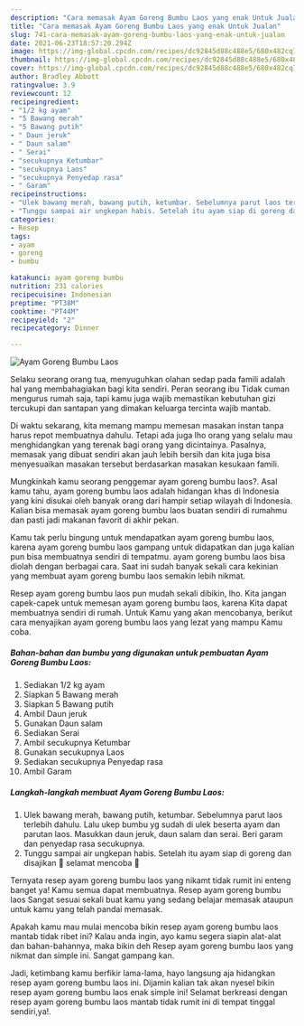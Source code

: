 ```yaml
---
description: "Cara memasak Ayam Goreng Bumbu Laos yang enak Untuk Jualan"
title: "Cara memasak Ayam Goreng Bumbu Laos yang enak Untuk Jualan"
slug: 741-cara-memasak-ayam-goreng-bumbu-laos-yang-enak-untuk-jualan
date: 2021-06-23T18:57:20.294Z
image: https://img-global.cpcdn.com/recipes/dc92845d88c488e5/680x482cq70/ayam-goreng-bumbu-laos-foto-resep-utama.jpg
thumbnail: https://img-global.cpcdn.com/recipes/dc92845d88c488e5/680x482cq70/ayam-goreng-bumbu-laos-foto-resep-utama.jpg
cover: https://img-global.cpcdn.com/recipes/dc92845d88c488e5/680x482cq70/ayam-goreng-bumbu-laos-foto-resep-utama.jpg
author: Bradley Abbott
ratingvalue: 3.9
reviewcount: 12
recipeingredient:
- "1/2 kg ayam"
- "5 Bawang merah"
- "5 Bawang putih"
- " Daun jeruk"
- " Daun salam"
- " Serai"
- "secukupnya Ketumbar"
- "secukupnya Laos"
- "secukupnya Penyedap rasa"
- " Garam"
recipeinstructions:
- "Ulek bawang merah, bawang putih, ketumbar. Sebelumnya parut laos terlebih dahulu. Lalu ukep bumbu yg sudah di ulek beserta ayam dan parutan laos. Masukkan daun jeruk, daun salam dan serai. Beri garam dan penyedap rasa secukupnya."
- "Tunggu sampai air ungkepan habis. Setelah itu ayam siap di goreng dan disajikan 💛 selamat mencoba 🐥"
categories:
- Resep
tags:
- ayam
- goreng
- bumbu

katakunci: ayam goreng bumbu 
nutrition: 231 calories
recipecuisine: Indonesian
preptime: "PT38M"
cooktime: "PT44M"
recipeyield: "2"
recipecategory: Dinner

---
```



![Ayam Goreng Bumbu Laos](https://img-global.cpcdn.com/recipes/dc92845d88c488e5/680x482cq70/ayam-goreng-bumbu-laos-foto-resep-utama.jpg)

Selaku seorang orang tua, menyuguhkan olahan sedap pada famili adalah hal yang membahagiakan bagi kita sendiri. Peran seorang ibu Tidak cuman mengurus rumah saja, tapi kamu juga wajib memastikan kebutuhan gizi tercukupi dan santapan yang dimakan keluarga tercinta wajib mantab.

Di waktu  sekarang, kita memang mampu memesan masakan instan tanpa harus repot membuatnya dahulu. Tetapi ada juga lho orang yang selalu mau menghidangkan yang terenak bagi orang yang dicintainya. Pasalnya, memasak yang dibuat sendiri akan jauh lebih bersih dan kita juga bisa menyesuaikan masakan tersebut berdasarkan masakan kesukaan famili. 



Mungkinkah kamu seorang penggemar ayam goreng bumbu laos?. Asal kamu tahu, ayam goreng bumbu laos adalah hidangan khas di Indonesia yang kini disukai oleh banyak orang dari hampir setiap wilayah di Indonesia. Kalian bisa memasak ayam goreng bumbu laos buatan sendiri di rumahmu dan pasti jadi makanan favorit di akhir pekan.

Kamu tak perlu bingung untuk mendapatkan ayam goreng bumbu laos, karena ayam goreng bumbu laos gampang untuk didapatkan dan juga kalian pun bisa membuatnya sendiri di tempatmu. ayam goreng bumbu laos bisa diolah dengan berbagai cara. Saat ini sudah banyak sekali cara kekinian yang membuat ayam goreng bumbu laos semakin lebih nikmat.

Resep ayam goreng bumbu laos pun mudah sekali dibikin, lho. Kita jangan capek-capek untuk memesan ayam goreng bumbu laos, karena Kita dapat membuatnya sendiri di rumah. Untuk Kamu yang akan mencobanya, berikut cara menyajikan ayam goreng bumbu laos yang lezat yang mampu Kamu coba.

<!--inarticleads1-->

##### Bahan-bahan dan bumbu yang digunakan untuk pembuatan Ayam Goreng Bumbu Laos:

1. Sediakan 1/2 kg ayam
1. Siapkan 5 Bawang merah
1. Siapkan 5 Bawang putih
1. Ambil  Daun jeruk
1. Gunakan  Daun salam
1. Sediakan  Serai
1. Ambil secukupnya Ketumbar
1. Gunakan secukupnya Laos
1. Sediakan secukupnya Penyedap rasa
1. Ambil  Garam




<!--inarticleads2-->

##### Langkah-langkah membuat Ayam Goreng Bumbu Laos:

1. Ulek bawang merah, bawang putih, ketumbar. Sebelumnya parut laos terlebih dahulu. Lalu ukep bumbu yg sudah di ulek beserta ayam dan parutan laos. Masukkan daun jeruk, daun salam dan serai. Beri garam dan penyedap rasa secukupnya.
1. Tunggu sampai air ungkepan habis. Setelah itu ayam siap di goreng dan disajikan 💛 selamat mencoba 🐥




Ternyata resep ayam goreng bumbu laos yang nikamt tidak rumit ini enteng banget ya! Kamu semua dapat membuatnya. Resep ayam goreng bumbu laos Sangat sesuai sekali buat kamu yang sedang belajar memasak ataupun untuk kamu yang telah pandai memasak.

Apakah kamu mau mulai mencoba bikin resep ayam goreng bumbu laos mantab tidak ribet ini? Kalau anda ingin, ayo kamu segera siapin alat-alat dan bahan-bahannya, maka bikin deh Resep ayam goreng bumbu laos yang nikmat dan simple ini. Sangat gampang kan. 

Jadi, ketimbang kamu berfikir lama-lama, hayo langsung aja hidangkan resep ayam goreng bumbu laos ini. Dijamin kalian tak akan nyesel bikin resep ayam goreng bumbu laos enak simple ini! Selamat berkreasi dengan resep ayam goreng bumbu laos mantab tidak rumit ini di tempat tinggal sendiri,ya!.

